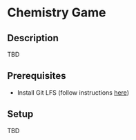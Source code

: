 # Chemistry Game

## Description

TBD

## Prerequisites

- Install Git LFS (follow instructions [here](https://docs.github.com/en/repositories/working-with-files/managing-large-files/installing-git-large-file-storage))


## Setup

TBD

